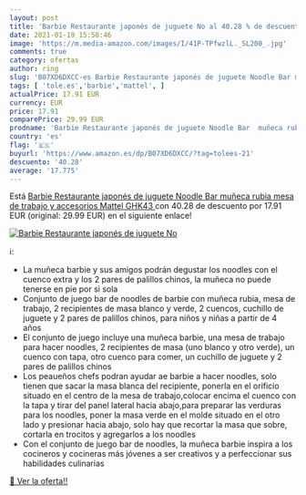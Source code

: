 ```yaml
---
layout: post
title: 'Barbie Restaurante japonés de juguete No al 40.28 % de descuento'
date: 2021-01-19 15:58:46
image: 'https://m.media-amazon.com/images/I/41P-TPfwzlL._SL200_.jpg'
comments: true
category: ofertas
author: ring
slug: 'B07XD6DXCC-es Barbie Restaurante japonés de juguete Noodle Bar muñeca...'
tags: [ 'tole.es','barbie','mattel', ]
actualPrice: 17.91 EUR
currency: EUR
price: 17.91
comparePrice: 29.99 EUR
prodname: 'Barbie Restaurante japonés de juguete Noodle Bar  muñeca rubia  mesa de trabajo y accesorios  Mattel GHK43 '
country: 'es'
flag: '🇪🇸'
buyurl: 'https://www.amazon.es/dp/B07XD6DXCC/?tag=tolees-21'
descuento: '40.28'
average: '17.775'
---
```


Está [Barbie Restaurante japonés de juguete Noodle Bar  muñeca rubia  mesa de trabajo y accesorios  Mattel GHK43 ](https://www.amazon.es/dp/B07XD6DXCC/?tag=tolees-21) con 40.28 de descuento por 17.91 EUR (original: 29.99 EUR) en el siguiente enlace!

[![Barbie Restaurante japonés de juguete No](https://m.media-amazon.com/images/I/41P-TPfwzlL._SL200_.jpg)](https://www.amazon.es/dp/B07XD6DXCC/?tag=tolees-21)

ℹ️:

- La muñeca barbie y sus amigos podrán degustar los noodles con el cuenco extra y los 2 pares de palillos chinos, la muñeca no puede tenerse en pie por si sola
- Conjunto de juego bar de noodles de barbie con muñeca rubia, mesa de trabajo, 2 recipientes de masa blanco y verde, 2 cuencos, cuchillo de juguete y 2 pares de palillos chinos, para niños y niñas a partir de 4 años
- El conjunto de juego incluye una muñeca barbie, una mesa de trabajo para hacer noodles, 2 recipientes de masa (uno blanco y otro verde), un cuenco con tapa, otro cuenco para comer, un cuchillo de juguete y 2 pares de palillos chinos
- Los peaueños chefs podran ayudar ae barbie a hacer noodles, solo tienen que sacar la masa blanca del recipiente, ponerla en el orificio situado en el centro de la mesa de trabajo,colocar encima el cuenco con la tapa y tirar del panel lateral hacia abajo,para preparar las verduras para los noodles, poner la masa verde en el molde situado en el otro lado y presionar hacia abajo, solo hay que recortar la masa que sobre, cortarla en trocitos y agregarlos a los noodles
- Con el conjunto de juego bar de noodles, la muñeca barbie inspira a los cocineros y cocineras más jóvenes a ser creativos y a perfeccionar sus habilidades culinarias

[🛒 Ver la oferta!!](https://www.amazon.es/dp/B07XD6DXCC/?tag=tolees-21)
